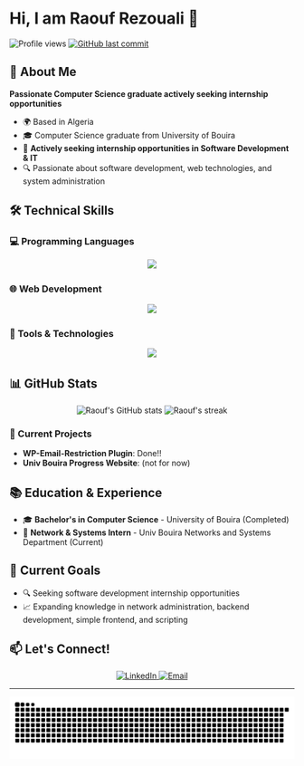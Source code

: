 # Hi, I am Raouf Rezouali 👋

<p>
  <img src="https://komarev.com/ghpvc/?username=RezoualiRaouf&label=Profile%20views&color=0e75b6&style=flat" alt="Profile views"/>
  <a href="https://github.com/RezoualiRaouf">
    <img src="https://img.shields.io/github/last-commit/RezoualiRaouf/RezoualiRaouf?style=flat-square&logo=github&logoColor=white" alt="GitHub last commit"/>
  </a>
</p>

## 💫 About Me

**Passionate Computer Science graduate actively seeking internship opportunities**

- 🌍 Based in Algeria
- 🎓 Computer Science graduate from University of Bouira
- 💼 **Actively seeking internship opportunities in Software Development & IT**
- 🔍 Passionate about software development, web technologies, and system administration

## 🛠️ Technical Skills

### 💻 Programming Languages
<p align="center">
  <img src="https://skillicons.dev/icons?i=c,py,php,js,bash,powershell" />
</p>

### 🌐 Web Development
<p align="center">
  <img src="https://skillicons.dev/icons?i=html,css,js,wordpress" />
</p>

### 🔧 Tools & Technologies
<p align="center">
  <img src="https://skillicons.dev/icons?i=docker,git,github,linux,arch,vim,neovim,mysql,sqlite,vscode" />
</p>

## 📊 GitHub Stats

<div align="center">
  <img src="https://github-readme-stats.vercel.app/api?username=RezoualiRaouf&show_icons=true&count_private=true&title_color=f97316&text_color=ffffff&icon_color=facc15&bg_color=27272a&hide_border=true" alt="Raouf's GitHub stats" height="170"/>
  <img src="https://github-readme-streak-stats.herokuapp.com/?user=RezoualiRaouf&stroke=ffffff&background=27272a&ring=f97316&fire=f97316&currStreakNum=ffffff&currStreakLabel=f97316&sideNums=ffffff&sideLabels=ffffff&dates=ffffff&hide_border=true" alt="Raouf's streak" height="170"/>
</div>

### 🚀 Current Projects
- **WP-Email-Restriction Plugin**: Done!!
- **Univ Bouira Progress Website**: (not for now)

## 📚 Education & Experience

- 🎓 **Bachelor's in Computer Science** - University of Bouira (Completed)
- 💼 **Network & Systems Intern** - Univ Bouira Networks and Systems Department (Current)

## 🎯 Current Goals

- 🔍 Seeking software development internship opportunities
- 📈 Expanding knowledge in network administration, backend development, simple frontend, and scripting

## 📫 Let's Connect!

<p align="center">
  <a href="https://www.linkedin.com/in/raoufrezouali" target="_blank">
    <img src="https://img.shields.io/badge/-LinkedIn-0077B5?style=for-the-badge&logo=Linkedin&logoColor=white" alt="LinkedIn"/>
  </a>
  <a href="mailto:raouf.rezouali@univ-bouira.dz" target="_blank">
    <img src="https://img.shields.io/badge/-Email-D14836?style=for-the-badge&logo=Gmail&logoColor=white" alt="Email"/>
  </a>
</p>

---

<div align="center">
  
![Snake animation](https://github.com/RezoualiRaouf/RezoualiRaouf/blob/output/github-contribution-grid-snake.svg)
